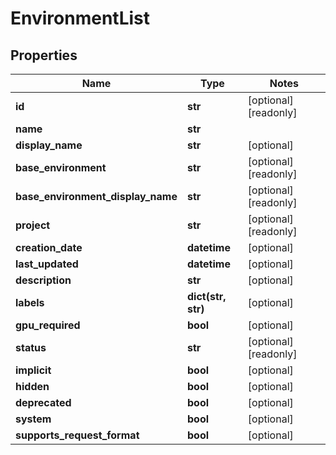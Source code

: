 # EnvironmentList

## Properties
Name | Type | Notes
------------ | ------------- | -------------
**id** | **str** | [optional] [readonly]
**name** | **str** |
**display_name** | **str** | [optional]
**base_environment** | **str** | [optional] [readonly]
**base_environment_display_name** | **str** | [optional] [readonly]
**project** | **str** | [optional] [readonly]
**creation_date** | **datetime** | [optional]
**last_updated** | **datetime** | [optional]
**description** | **str** | [optional]
**labels** | **dict(str, str)** | [optional]
**gpu_required** | **bool** | [optional]
**status** | **str** | [optional] [readonly]
**implicit** | **bool** | [optional]
**hidden** | **bool** | [optional]
**deprecated** | **bool** | [optional]
**system** | **bool** | [optional]
**supports_request_format** | **bool** | [optional]


